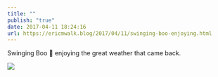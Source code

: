```yaml
---
title: ""
publish: "true"
date: 2017-04-11 18:24:16
url: https://ericmwalk.blog/2017/04/11/swinging-boo-enjoying.html
---
```


Swinging Boo 👻 enjoying the great weather that came back.

![](https://ericmwalk.blog/uploads/2022/af4e0aea77.jpg)
